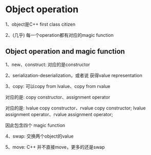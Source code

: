 # Object operation

1、object是C++ first class citizen

2、(几乎) 每一个operation都有对应的magic function

## Object operation and magic function

1、new、construct: 对应的是constructor

2、serialization-deserialization，或者说 获得value representation

3、copy: 可以copy from lvalue、copy from rvalue

对应的是: copy constructor、assignment operator

对应的是: lvalue copy constructor、rvalue copy constructor; lvalue assignment operator、rvalue assignment operator;

因此包含四个 magic function

4、swap: 交换两个object的value

5、move: C++ 并不直接move，更多的还是swap